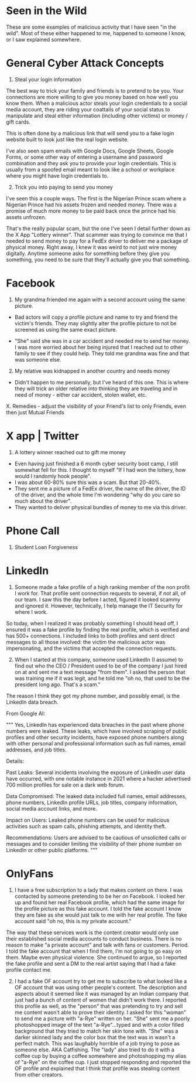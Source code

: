 # Seen in the Wild

These are some examples of malicious activity that I have seen "in the wild". Most of these either 
happened to me, happened to someone I know, or I saw explained somewhere. 

# General Cyber Attack Concepts

1. Steal your login information

The best way to trick your family and friends is to pretend to be you. Your connections are more 
willing to give you money based on how well you know them. When a malicious actor steals your 
login credentials to a social media account, they are riding your coattails of your social status
to manipulate and steal either information (including other victims) or money / gift cards. 

This is often done by a malicious link that will send you to a fake login website built to look
just like the real login website. 

I've also seen spam emails with Google Docs, Google Sheets, Google Forms, or some other way of
entering a username and password combination and they ask you to provide your login credentials. 
This is usually from a spoofed email meant to look like a school or workplace where you might 
have login credentials to. 

2. Trick you into paying to send you money

I've seen this a couple ways. The first is the Nigerian Prince scam where a Nigerian Prince had
his assets frozen and needed money. There was a promise of much more money to be paid back once
the prince had his assets unfrozen. 

That's the really popular scam, but the one I've seen I detail further down as the X App "Lottery 
winner". That scammer was trying to convince me that I needed to send money to pay for a FedEx
driver to deliver me a package of physical money. Right away, I knew it was weird to not just 
wire money digitally. Anytime someone asks for something before they give you something, you
need to be sure that they'll actually give you that something. 

# Facebook

1. My grandma friended me again with a second account using the same picture.
 - Bad actors will copy a profile picture and name to try and friend the victim's friends. They may
 slightly alter the profile picture to not be screened as using the same exact picture. 

 - "She" said she was in a car accident and needed me to send her money. I was more worried about her
 being injured that I reached out to other family to see if they could help. They told me grandma was
 fine and that was someone else. 

2. My relative was kidnapped in another country and needs money
 - Didn't happen to me personally, but I've heard of this one. This is where they will trick an 
 older relative into thinking they are traveling and in need of money - either car accident, stolen 
 wallet, etc. 

X. Remedies - adjust the visibility of your Friend's list to only Friends, even then just Mutual Friends


 
# X app | Twitter

1. A lottery winner reached out to gift me money
 - Even having just finished a 6 month cyber security boot camp, I still somewhat fell for this. 
 I thought to myself "If I had won the lottery, how would I randomly hook people".
 - I was about 60-80% sure this was a scam. But that 20-40%. 
 - They sent me a picture of a FedEx driver, the name of the driver, the ID of the driver, and the 
 whole time I'm wondering "why do you care so much about the driver".
 - They wanted to deliver physical bundles of money to me via this driver. 

# Phone Call

1. Student Loan Forgiveness

# LinkedIn

1. Someone made a fake profile of a high ranking member of the non profit I work for. That profile sent
connection requests to several, if not all, of our team. I saw this the day before I acted, figured
it looked scammy and ignored it. However, technically, I help manage the IT Security for where I work.

So today, when I realized it was probably something I should head off, I ensured it was a fake profile 
by finding the real profile, which is verified and has 500+ connections. I included links to both 
profiles and sent direct messages to all those involved: the victim the malicious actor was impersonating, 
and the victims that accepted the connection requests. 

2. When I started at this company, someone used LinkedIn (I assume) to find out who the CEO / President
used to be of the company I just hired on at and sent me a text message "from them". I asked the person 
that was training me if it was legit, and he told me "oh no, that used to be the president long ago. That's
a scam."

The reason I think they got my
phone number, and possibly email, is the LinkedIn data breach. 

From Google AI:

"""
Yes, LinkedIn has experienced data breaches in the past where phone numbers were leaked. These leaks, 
which have involved scraping of public profiles and other security incidents, have exposed phone numbers 
along with other personal and professional information such as full names, email addresses, and job titles. 

Details:

Past Leaks:
Several incidents involving the exposure of LinkedIn user data have occurred, with one notable instance in
 2021 where a hacker advertised 700 million profiles for sale on a dark web forum. 

Data Compromised:
The leaked data included full names, email addresses, phone numbers, LinkedIn profile URLs, job titles, 
company information, social media account links, and more. 

Impact on Users:
Leaked phone numbers can be used for malicious activities such as spam calls, phishing attempts, and identity
 theft. 

Recommendations:
Users are advised to be cautious of unsolicited calls or messages and to consider limiting the visibility of 
their phone number on LinkedIn or other public platforms. 
"""

# OnlyFans

1. I have a free subscription to a lady that makes content on there. I was contacted by someone pretending to 
be her on Facebook. I looked her up and found her real Facebook profile, which had the same image for the 
profile picture as this fake account. I told the fake account I know they are fake as she would just talk to
me with her real profile. The fake account said "oh no, this is my private account."

The way that these services work is the content creator would only use their established social media accounts
to conduct business. There is no reason to make "a private account" and talk with fans or customers. Period. 
I told the fake account that when I find them, I'm not going to go easy on them. Maybe even physical violence. 
She continued to argue, so I reported the fake profile and sent a DM to the real artist saying that I had
a fake profile contact me. 

2. I had a fake OF account try to get me to subscribe to what looked like a OF account that was using other 
people's content. The description and aspects about it seemed like it was managed by an Indian company that
just had a bunch of content of women that didn't work there. I reported this profile as well, as the "person"
that was pretending to try and sell me content wasn't able to prove their identity. I asked for this "woman"
to send me a picture with "a-Rye" written on her. "She" sent me a poorly photoshopped image of the text
"a-Rye"...typed and with a color filled background that they tried to match her skin tone with. "She" was a 
darker skinned lady and the color box that the text was in wasn't a perfect match. This was laughably horrible
of a job trying to pose as someone else. AKA Catfishing. The "lady" also tried to do it with a coffee cup by 
buying a coffee somewhere and photoshopping my alias of "a-Rye" on the coffee cup. I just stopped responding
and reported the OF profile and explained that I think that profile was stealing content from other creators. 